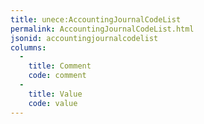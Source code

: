 ```yaml
---
title: unece:AccountingJournalCodeList
permalink: AccountingJournalCodeList.html
jsonid: accountingjournalcodelist
columns:
  - 
    title: Comment
    code: comment
  - 
    title: Value
    code: value
---
```

